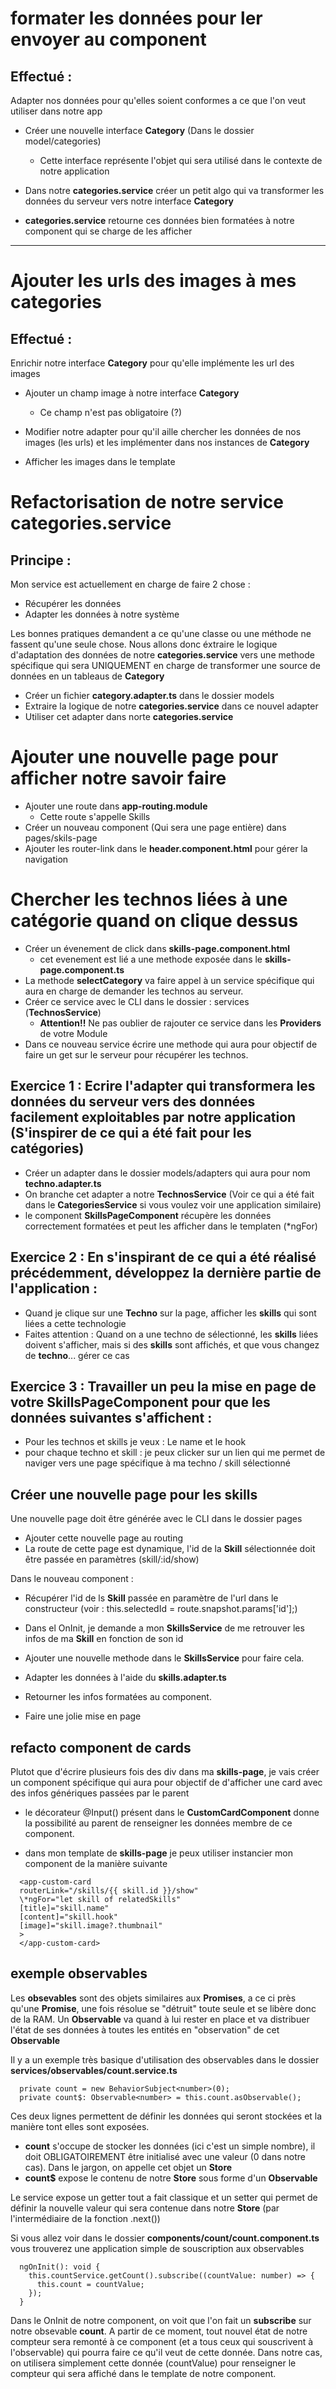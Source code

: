 # formater les données pour ler envoyer au component

## Effectué :

Adapter nos données pour qu'elles soient conformes a ce que l'on veut utiliser dans notre app

- Créer une nouvelle interface **Category** (Dans le dossier model/categories)

  - Cette interface représente l'objet qui sera utilisé dans le contexte de notre application

- Dans notre **categories.service** créer un petit algo qui va transformer les données du serveur vers
  notre interface **Category**

- **categories.service** retourne ces données bien formatées à notre component qui se charge de les
  afficher

---

# Ajouter les urls des images à mes categories

## Effectué :

Enrichir notre interface **Category** pour qu'elle implémente les url des images

- Ajouter un champ image à notre interface **Category**

  - Ce champ n'est pas obligatoire (?)

- Modifier notre adapter pour qu'il aille chercher les données de nos images (les urls) et les implémenter dans
  nos instances de **Category**

- Afficher les images dans le template

# Refactorisation de notre service **categories.service**

## Principe :

Mon service est actuellement en charge de faire 2 chose :

- Récupérer les données
- Adapter les données à notre système

Les bonnes pratiques demandent a ce qu'une classe ou une méthode ne fassent qu'une seule chose.
Nous allons donc éxtraire le logique d'adaptation des données de notre **categories.service** vers une methode spécifique qui sera UNIQUEMENT en charge de transformer une source de données en un tableaus de **Category**

- Créer un fichier **category.adapter.ts** dans le dossier models
- Extraire la logique de notre **categories.service** dans ce nouvel adapter
- Utiliser cet adapter dans norte **categories.service**

# Ajouter une nouvelle page pour afficher notre savoir faire

- Ajouter une route dans **app-routing.module**
  - Cette route s'appelle Skills
- Créer un nouveau component (Qui sera une page entière) dans pages/skils-page
- Ajouter les router-link dans le **header.component.html** pour gérer la navigation

# Chercher les technos liées à une catégorie quand on clique dessus

- Créer un évenement de click dans **skills-page.component.html**
  - cet evenement est lié a une methode exposée dans le **skills-page.component.ts**
- La methode **selectCategory** va faire appel à un service spécifique qui aura en charge de demander les
  technos au serveur.
- Créer ce service avec le CLI dans le dossier : services (**TechnosService**)
  - **Attention!!** Ne pas oublier de rajouter ce service dans les **Providers** de votre Module
- Dans ce nouveau service écrire une methode qui aura pour objectif de faire un get sur le serveur pour récupérer les technos.

## Exercice 1 : Ecrire l'adapter qui transformera les données du serveur vers des données facilement exploitables par notre application (S'inspirer de ce qui a été fait pour les catégories)

- Créer un adapter dans le dossier models/adapters qui aura pour nom **techno.adapter.ts**
- On branche cet adapter a notre **TechnosService** (Voir ce qui a été fait dans le **CategoriesService** si vous voulez voir une application similaire)
- le component **SkillsPageComponent** récupère les données correctement formatées et peut les afficher dans le templaten (\*ngFor)

## Exercice 2 : En s'inspirant de ce qui a été réalisé précédemment, développez la dernière partie de l'application :

- Quand je clique sur une **Techno** sur la page, afficher les **skills** qui sont liées a cette technologie
- Faites attention : Quand on a une techno de sélectionné, les **skills** liées doivent s'afficher, mais si des **skills** sont affichés, et que vous changez de **techno**... gérer ce cas

## Exercice 3 : Travailler un peu la mise en page de votre **SkillsPageComponent** pour que les données suivantes s'affichent :

- Pour les technos et skills je veux : Le name et le hook
- pour chaque techno et skill : je peux clicker sur un lien qui me permet de naviger vers une page spécifique à ma techno / skill sélectionné

## Créer une nouvelle page pour les skills

Une nouvelle page doit être générée avec le CLI dans le dossier pages

- Ajouter cette nouvelle page au routing
- La route de cette page est dynamique, l'id de la **Skill** sélectionnée doit être passée en paramètres (skill/:id/show)

Dans le nouveau component :

- Récupérer l'id de ls **Skill** passée en paramètre de l'url dans le constructeur (voir : this.selectedId = route.snapshot.params['id'];)

- Dans el OnInit, je demande a mon **SkillsService** de me retrouver les infos de ma **Skill** en fonction de son id
- Ajouter une nouvelle methode dans le **SkillsService** pour faire cela.
- Adapter les données à l'aide du **skills.adapter.ts**
- Retourner les infos formatées au component.
- Faire une jolie mise en page

## refacto component de cards

Plutot que d'écrire plusieurs fois des div dans ma **skills-page**, je vais créer un component spécifique qui aura pour objectif de d'afficher une card avec des infos génériques passées par le parent

- le décorateur @Input() présent dans le **CustomCardComponent** donne la possibilité au parent de renseigner les données membre de ce component.

- dans mon template de **skills-page** je peux utiliser instancier mon component de la manière suivante

```
  <app-custom-card
  routerLink="/skills/{{ skill.id }}/show"
  \*ngFor="let skill of relatedSkills"
  [title]="skill.name"
  [content]="skill.hook"
  [image]="skill.image?.thumbnail"
  >
  </app-custom-card>
```

## exemple observables

Les **obsevables** sont des objets similaires aux **Promises**, a ce ci près qu'une **Promise**, une fois résolue se "détruit" toute seule et se libère donc de la RAM. Un **Observable** va quand à lui rester en place et va distribuer l'état de ses données à toutes les entités en "observation" de cet **Observable**

Il y a un exemple très basique d'utilisation des observables dans le dossier **services/observables/count.service.ts**

```
  private count = new BehaviorSubject<number>(0);
  private count$: Observable<number> = this.count.asObservable();
```

Ces deux lignes permettent de définir les données qui seront stockées et la manière tont elles sont exposées.

- **count** s'occupe de stocker les données (ici c'est un simple nombre), il doit OBLIGATOIREMENT être initialisé avec une valeur (0 dans notre cas). Dans le jargon, on appelle cet objet un **Store**
- **count$** expose le contenu de notre **Store** sous forme d'un **Observable**

Le service expose un getter tout a fait classique et un setter qui permet de définir la nouvelle valeur qui sera contenue dans notre **Store** (par l'intermédiaire de la fonction .next())

Si vous allez voir dans le dossier **components/count/count.component.ts** vous trouverez une application simple de souscription aux observables

```
  ngOnInit(): void {
    this.countService.getCount().subscribe((countValue: number) => {
      this.count = countValue;
    });
  }
```

Dans le OnInit de notre component, on voit que l'on fait un **subscribe** sur notre obsevable **count**. A partir de ce moment, tout nouvel état de notre compteur sera remonté à ce component (et a tous ceux qui souscrivent à l'observable) qui pourra faire ce qu'il veut de cette donnée.
Dans notre cas, on utilisera simplement cette donnée (countValue) pour renseigner le compteur qui sera affiché dans le template de notre component.
